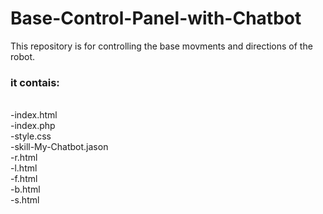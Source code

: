 # Base-Control-Panel-with-Chatbot
This repository is for controlling the base movments and directions of the robot.
<h3> it contais: </h3> <br>
-index.html <br>
-index.php <br>
-style.css  <br>
-skill-My-Chatbot.jason <br>
-r.html  <br>
-l.html  <br>
-f.html  <br>
-b.html  <br>
-s.html  <br>
